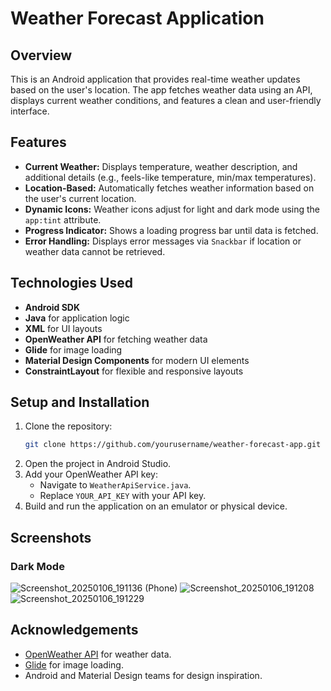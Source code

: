 # Weather Forecast Application

## Overview

This is an Android application that provides real-time weather updates based on the user's location. The app fetches weather data using an API, displays current weather conditions, and features a clean and user-friendly interface.

## Features

- **Current Weather:** Displays temperature, weather description, and additional details (e.g., feels-like temperature, min/max temperatures).
- **Location-Based:** Automatically fetches weather information based on the user's current location.
- **Dynamic Icons:** Weather icons adjust for light and dark mode using the `app:tint` attribute.
- **Progress Indicator:** Shows a loading progress bar until data is fetched.
- **Error Handling:** Displays error messages via `Snackbar` if location or weather data cannot be retrieved.

## Technologies Used

- **Android SDK**
- **Java** for application logic
- **XML** for UI layouts
- **OpenWeather API** for fetching weather data
- **Glide** for image loading
- **Material Design Components** for modern UI elements
- **ConstraintLayout** for flexible and responsive layouts

## Setup and Installation

1. Clone the repository:
   ```bash
   git clone https://github.com/yourusername/weather-forecast-app.git
   ```
2. Open the project in Android Studio.
3. Add your OpenWeather API key:
   - Navigate to `WeatherApiService.java`.
   - Replace `YOUR_API_KEY` with your API key.
4. Build and run the application on an emulator or physical device.

## Screenshots
### Dark Mode

![Screenshot_20250106_191136 (Phone)](https://github.com/user-attachments/assets/8b308891-4b27-49c3-9ea1-766cde4dbe29)
![Screenshot_20250106_191208](https://github.com/user-attachments/assets/2e3d9a30-5d56-48d0-b685-233b919ade0d)
![Screenshot_20250106_191229](https://github.com/user-attachments/assets/f0c7327a-e12b-43ce-9f74-66071c6a21b0)


## Acknowledgements

- [OpenWeather API](https://openweathermap.org/api) for weather data.
- [Glide](https://github.com/bumptech/glide) for image loading.
- Android and Material Design teams for design inspiration.

